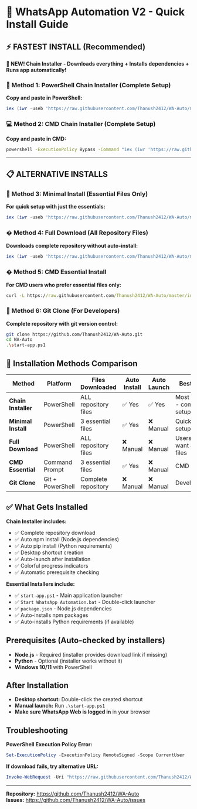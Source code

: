 # 🚀 WhatsApp Automation V2 - Quick Install Guide

## ⚡ **FASTEST INSTALL (Recommended)**
**🌟 NEW! Chain Installer - Downloads everything + Installs dependencies + Runs app automatically!**

### 🎯 Method 1: PowerShell Chain Installer (Complete Setup)
**Copy and paste in PowerShell:**
```powershell
iex (iwr -useb 'https://raw.githubusercontent.com/Thanush2412/WA-Auto/master/installers/chain-install.ps1').Content
```

### 💻 Method 2: CMD Chain Installer (Complete Setup)
**Copy and paste in CMD:**
```cmd
powershell -ExecutionPolicy Bypass -Command "iex (iwr 'https://raw.githubusercontent.com/Thanush2412/WA-Auto/master/installers/chain-install.ps1').Content"
```

---

## 📋 **ALTERNATIVE INSTALLS**

### 🔹 Method 3: Minimal Install (Essential Files Only)
**For quick setup with just the essentials:**
```powershell
iex (iwr -useb 'https://raw.githubusercontent.com/Thanush2412/WA-Auto/master/installers/simple-install.ps1').Content
```

### � Method 4: Full Download (All Repository Files)
**Downloads complete repository without auto-install:**
```powershell
iex (iwr -useb 'https://raw.githubusercontent.com/Thanush2412/WA-Auto/master/installers/full-download.ps1').Content
```

### � Method 5: CMD Essential Install
**For CMD users who prefer essential files only:**
```cmd
curl -L https://raw.githubusercontent.com/Thanush2412/WA-Auto/master/installers/cmd-install.bat -o install.bat && install.bat
```

### 🔹 Method 6: Git Clone (For Developers)
**Complete repository with git version control:**
```bash
git clone https://github.com/Thanush2412/WA-Auto.git
cd WA-Auto
.\start-app.ps1
```

## 🔧 Installation Methods Comparison

| Method | Platform | Files Downloaded | Auto Install | Auto Launch | Best For |
|--------|----------|------------------|--------------|-------------|----------|
| **Chain Installer** | PowerShell | ALL repository files | ✅ Yes | ✅ Yes | Most users - complete setup |
| **Minimal Install** | PowerShell | 3 essential files | ✅ Yes | ❌ Manual | Quick setup |
| **Full Download** | PowerShell | ALL repository files | ❌ Manual | ❌ Manual | Users who want all files |
| **CMD Essential** | Command Prompt | 3 essential files | ✅ Yes | ❌ Manual | CMD users |
| **Git Clone** | Git + PowerShell | Complete repository | ❌ Manual | ❌ Manual | Developers |

## ✅ What Gets Installed

**Chain Installer includes:**
- ✅ Complete repository download
- ✅ Auto npm install (Node.js dependencies)
- ✅ Auto pip install (Python requirements)
- ✅ Desktop shortcut creation
- ✅ Auto-launch after installation
- ✅ Colorful progress indicators
- ✅ Automatic prerequisite checking

**Essential Installers include:**
- ✅ `start-app.ps1` - Main application launcher
- ✅ `Start WhatsApp Automation.bat` - Double-click launcher  
- ✅ `package.json` - Node.js dependencies
- ✅ Auto-installs npm packages
- ✅ Auto-installs Python requirements (if available)

## Prerequisites (Auto-checked by installers)
- **Node.js** - Required (installer provides download link if missing)
- **Python** - Optional (installer works without it)
- **Windows 10/11** with PowerShell

## After Installation
- **Desktop shortcut:** Double-click the created shortcut
- **Manual launch:** Run `.\start-app.ps1`
- **Make sure WhatsApp Web is logged in** in your browser

## Troubleshooting

**PowerShell Execution Policy Error:**
```powershell
Set-ExecutionPolicy -ExecutionPolicy RemoteSigned -Scope CurrentUser
```

**If download fails, try alternative URL:**
```powershell
Invoke-WebRequest -Uri "https://raw.githubusercontent.com/Thanush2412/WA-Auto/master/installers/chain-install.ps1" -OutFile "install.ps1"; .\install.ps1
```

---

**Repository:** https://github.com/Thanush2412/WA-Auto  
**Issues:** https://github.com/Thanush2412/WA-Auto/issues
